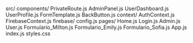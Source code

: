 src/
    components/
        PrivateRoute.js
        AdminPanel.js
        UserDashboard.js
        UserProfile.js
        FormTemplate.js
        BackButton.js
    context/
        AuthContext.js
        FirebaseContext.js
    firebase/
        config.js
    pages/
        Home.js
        Login.js
        Admin.js
        User.js
        Formulario_Milton.js
        Formulario_Emily.js
        Formulario_Sofia.js
App.js
index.js
styles.css
